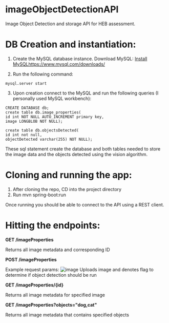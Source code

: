 # imageObjectDetectionAPI
Image Object Detection and storage API for HEB assessment.


# DB Creation and instantiation:

1. Create the MySQL database instance.
Download MySQL:
[Install MySQL](https://www.mysql.com/downloads/)https://www.mysql.com/downloads/

2. Run the following command:

```
mysql.server start
```
3. Upon creation connect to the MySQL and run the following queries (I personally used MySQL workbench):

```
CREATE DATABASE db;
create table db.image_properties(
id int NOT NULL AUTO_INCREMENT primary key,
image LONGBLOB NOT NULL);

create table db.objectsDetected(
id int not null,
objectDetected varchar(255) NOT NULL);
```
These sql statement create the database and both tables needed to store the image data and the objects detected using the vision algorithm.

# Cloning and running the app:

1. After cloning the repo, CD into the project directory
2. Run mvn spring-boot:run

Once running you should be able to connect to the API using a REST client.

# Hitting the endpoints:

**GET /imageProperties** 

Returns all image metadata and corresponding ID

**POST /imageProperties**

Example request params:
![image](https://github.com/patelarjun66/imageObjectDetectionAPI/assets/25109672/2d393fdd-ab27-45c0-9787-994dee543f64)
Uploads image and denotes flag to determine if object detection should be run


**GET /imageProperties/{id}**

Returns all image metadata for specified image

**GET /imageProperties?objects="dog,cat"**

Returns all image metadata that contains specified objects


